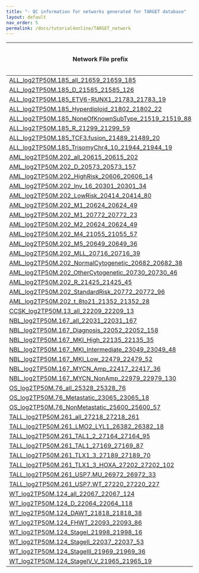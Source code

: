 ```yaml
---
title: "- QC information for networks generated for TARGET database"
layout: default
nav_order: 5
permalink: /docs/tutorial4online/TARGET_network
---
```


| Network File prefix                                                                                                                 | Sample Size | No. of hubs (TF) | No. of hubs (SIG) | No. of total genes | No. of edges |
|-------------------------------------------------------------------------------------------------------------------------------------|-------------|------------------|-------------------|--------------------|--------------|
|[ALL_log2TP50M.185_all_21659_21659_185](TARGET_network_QC/ALL_log2TP50M.185_all_21659_21659_185netQC.html)|1643|6247|21610|830213
|[ALL_log2TP50M.185_D_21585_21585_126](TARGET_network_QC/ALL_log2TP50M.185_D_21585_21585_126netQC.html)|1639|6277|21575|899561
|[ALL_log2TP50M.185_ETV6-RUNX1_21783_21783_19](TARGET_network_QC/ALL_log2TP50M.185_ETV6-RUNX1_21783_21783_19netQC.html)|1679|6436|21737|1542021
|[ALL_log2TP50M.185_Hyperdiploid_21802_21802_22](TARGET_network_QC/ALL_log2TP50M.185_Hyperdiploid_21802_21802_22netQC.html)|1650|6294|21763|977288
|[ALL_log2TP50M.185_NoneOfKnownSubType_21519_21519_88](TARGET_network_QC/ALL_log2TP50M.185_NoneOfKnownSubType_21519_21519_88netQC.html)|1644|6263|21506|797609
|[ALL_log2TP50M.185_R_21299_21299_59](TARGET_network_QC/ALL_log2TP50M.185_R_21299_21299_59netQC.html)|1639|6199|21279|696241
|[ALL_log2TP50M.185_TCF3.fusion_21489_21489_20](TARGET_network_QC/ALL_log2TP50M.185_TCF3.fusion_21489_21489_20netQC.html)|1633|6259|21394|1436612
|[ALL_log2TP50M.185_TrisomyChr4_10_21944_21944_19](TARGET_network_QC/ALL_log2TP50M.185_TrisomyChr4_10_21944_21944_19netQC.html)|1651|6433|21933|1173781
|[AML_log2TP50M.202_all_20615_20615_202](TARGET_network_QC/AML_log2TP50M.202_all_20615_20615_202netQC.html)|1565|5886|20466|739275
|[AML_log2TP50M.202_D_20573_20573_157](TARGET_network_QC/AML_log2TP50M.202_D_20573_20573_157netQC.html)|1557|5856|20424|738591
|[AML_log2TP50M.202_HighRisk_20606_20606_14](TARGET_network_QC/AML_log2TP50M.202_HighRisk_20606_20606_14netQC.html)|1541|5843|20528|10295917
|[AML_log2TP50M.202_Inv_16_20301_20301_34](TARGET_network_QC/AML_log2TP50M.202_Inv_16_20301_20301_34netQC.html)|1483|5616|19899|573949
|[AML_log2TP50M.202_LowRisk_20414_20414_80](TARGET_network_QC/AML_log2TP50M.202_LowRisk_20414_20414_80netQC.html)|1530|5788|20319|706094
|[AML_log2TP50M.202_M1_20624_20624_49](TARGET_network_QC/AML_log2TP50M.202_M1_20624_20624_49netQC.html)|1568|5946|20580|760174
|[AML_log2TP50M.202_M1_20772_20772_23](TARGET_network_QC/AML_log2TP50M.202_M1_20772_20772_23netQC.html)|1582|5936|20586|788584
|[AML_log2TP50M.202_M2_20624_20624_49](TARGET_network_QC/AML_log2TP50M.202_M2_20624_20624_49netQC.html)|1568|5946|20580|760174
|[AML_log2TP50M.202_M4_21055_21055_57](TARGET_network_QC/AML_log2TP50M.202_M4_21055_21055_57netQC.html)|1529|5755|20815|728678
|[AML_log2TP50M.202_M5_20649_20649_36](TARGET_network_QC/AML_log2TP50M.202_M5_20649_20649_36netQC.html)|1577|5904|20600|607962
|[AML_log2TP50M.202_MLL_20716_20716_39](TARGET_network_QC/AML_log2TP50M.202_MLL_20716_20716_39netQC.html)|1576|5912|20562|580075
|[AML_log2TP50M.202_NormalCytogenetic_20682_20682_38](TARGET_network_QC/AML_log2TP50M.202_NormalCytogenetic_20682_20682_38netQC.html)|1582|5928|20537|610264
|[AML_log2TP50M.202_OtherCytogenetic_20730_20730_46](TARGET_network_QC/AML_log2TP50M.202_OtherCytogenetic_20730_20730_46netQC.html)|1581|5955|20656|697323
|[AML_log2TP50M.202_R_21425_21425_45](TARGET_network_QC/AML_log2TP50M.202_R_21425_21425_45netQC.html)|1588|6004|21360|715123
|[AML_log2TP50M.202_StandardRisk_20772_20772_96](TARGET_network_QC/AML_log2TP50M.202_StandardRisk_20772_20772_96netQC.html)|1589|5961|20753|785297
|[AML_log2TP50M.202_t_8to21_21352_21352_28](TARGET_network_QC/AML_log2TP50M.202_t_8to21_21352_21352_28netQC.html)|1557|5916|21151|711192
|[CCSK_log2TP50M.13_all_22209_22209_13](TARGET_network_QC/CCSK_log2TP50M.13_all_22209_22209_13netQC.html)|1675|6242|22205|6201442
|[NBL_log2TP50M.167_all_22031_22031_167](TARGET_network_QC/NBL_log2TP50M.167_all_22031_22031_167netQC.html)|1691|6321|21967|864162
|[NBL_log2TP50M.167_Diagnosis_22052_22052_158](TARGET_network_QC/NBL_log2TP50M.167_Diagnosis_22052_22052_158netQC.html)|1691|6318|21997|914270
|[NBL_log2TP50M.167_MKI_High_22135_22135_35](TARGET_network_QC/NBL_log2TP50M.167_MKI_High_22135_22135_35netQC.html)|1684|6286|22082|641363
|[NBL_log2TP50M.167_MKI_Intermediate_23049_23049_48](TARGET_network_QC/NBL_log2TP50M.167_MKI_Intermediate_23049_23049_48netQC.html)|1702|6398|22940|776178
|[NBL_log2TP50M.167_MKI_Low_22479_22479_52](TARGET_network_QC/NBL_log2TP50M.167_MKI_Low_22479_22479_52netQC.html)|1681|6309|22313|826050
|[NBL_log2TP50M.167_MYCN_Amp_22417_22417_36](TARGET_network_QC/NBL_log2TP50M.167_MYCN_Amp_22417_22417_36netQC.html)|1691|6292|22337|654906
|[NBL_log2TP50M.167_MYCN_NonAmp_22979_22979_130](TARGET_network_QC/NBL_log2TP50M.167_MYCN_NonAmp_22979_22979_130netQC.html)|1691|6326|22904|934672
|[OS_log2TP50M.76_all_25328_25328_76](TARGET_network_QC/OS_log2TP50M.76_all_25328_25328_76netQC.html)|1513|5929|25328|1125398
|[OS_log2TP50M.76_Metastatic_23065_23065_18](TARGET_network_QC/OS_log2TP50M.76_Metastatic_23065_23065_18netQC.html)|1566|6092|23065|1527570
|[OS_log2TP50M.76_NonMetastatic_25600_25600_57](TARGET_network_QC/OS_log2TP50M.76_NonMetastatic_25600_25600_57netQC.html)|1529|6048|25600|905869
|[TALL_log2TP50M.261_all_27218_27218_261](TARGET_network_QC/TALL_log2TP50M.261_all_27218_27218_261netQC.html)|1653|6271|27064|1068228
|[TALL_log2TP50M.261_LMO2_LYL1_26382_26382_18](TARGET_network_QC/TALL_log2TP50M.261_LMO2_LYL1_26382_26382_18netQC.html)|1653|6271|26382|1923168
|[TALL_log2TP50M.261_TAL1_2_27164_27164_95](TARGET_network_QC/TALL_log2TP50M.261_TAL1_2_27164_27164_95netQC.html)|1653|6271|27160|1031057
|[TALL_log2TP50M.261_TAL1_27169_27169_87](TARGET_network_QC/TALL_log2TP50M.261_TAL1_27169_27169_87netQC.html)|1653|6271|27167|1032180
|[TALL_log2TP50M.261_TLX1_3_27189_27189_70](TARGET_network_QC/TALL_log2TP50M.261_TLX1_3_27189_27189_70netQC.html)|1653|6271|27182|950515
|[TALL_log2TP50M.261_TLX1_3_HOXA_27202_27202_102](TARGET_network_QC/TALL_log2TP50M.261_TLX1_3_HOXA_27202_27202_102netQC.html)|1653|6271|27196|1145757
|[TALL_log2TP50M.261_USP7.MU_26972_26972_33](TARGET_network_QC/TALL_log2TP50M.261_USP7.MU_26972_26972_33netQC.html)|1653|6271|26873|776229
|[TALL_log2TP50M.261_USP7.WT_27220_27220_227](TARGET_network_QC/TALL_log2TP50M.261_USP7.WT_27220_27220_227netQC.html)|1653|6271|27156|1089701
|[WT_log2TP50M.124_all_22067_22067_124](TARGET_network_QC/WT_log2TP50M.124_all_22067_22067_124netQC.html)|1692|6309|22065|1188700
|[WT_log2TP50M.124_D_22064_22064_118](TARGET_network_QC/WT_log2TP50M.124_D_22064_22064_118netQC.html)|1690|6298|22049|1153750
|[WT_log2TP50M.124_DAWT_21818_21818_38](TARGET_network_QC/WT_log2TP50M.124_DAWT_21818_21818_38netQC.html)|1693|6274|21729|563191
|[WT_log2TP50M.124_FHWT_22093_22093_86](TARGET_network_QC/WT_log2TP50M.124_FHWT_22093_22093_86netQC.html)|1693|6308|22081|1031527
|[WT_log2TP50M.124_StageI_21998_21998_16](TARGET_network_QC/WT_log2TP50M.124_StageI_21998_21998_16netQC.html)|1690|6324|21998|2111918
|[WT_log2TP50M.124_StageII_22037_22037_53](TARGET_network_QC/WT_log2TP50M.124_StageII_22037_22037_53netQC.html)|1692|6305|22005|699740
|[WT_log2TP50M.124_StageIII_21969_21969_36](TARGET_network_QC/WT_log2TP50M.124_StageIII_21969_21969_36netQC.html)|1700|6325|21950|612622
|[WT_log2TP50M.124_StageIV_V_21965_21965_19](TARGET_network_QC/WT_log2TP50M.124_StageIV_V_21965_21965_19netQC.html)|1689|6281|21928|822950